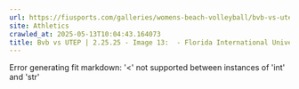 ```yaml
---
url: https://fiusports.com/galleries/womens-beach-volleyball/bvb-vs-utep-2-25-25/image-13/356/62693
site: Athletics
crawled_at: 2025-05-13T10:04:43.164073
title: Bvb vs UTEP | 2.25.25 - Image 13:  - Florida International University
---
```


Error generating fit markdown: '<' not supported between instances of 'int' and 'str'
